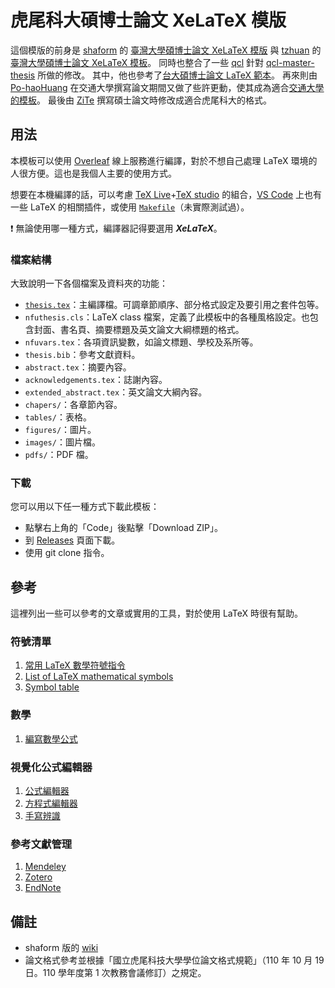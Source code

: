 # 虎尾科大碩博士論文 XeLaTeX 模版

這個模版的前身是 [shaform](http://github.com/shaform) 的 [臺灣大學碩博士論文 XeLaTeX 模版](https://github.com/shaform/ntu-thesis) 與 [tzhuan](http://github.com/tzhuan) 的
[臺灣大學碩博士論文 XeLaTeX 模板](https://github.com/tzhuan/ntu-thesis)。
同時也整合了一些 [qcl](https://github.com/qcl) 針對
[qcl-master-thesis](https://github.com/qcl/qcl-master-thesis) 所做的修改。
其中，他也參考了[台大碩博士論文 LaTeX 範本](https://code.google.com/p/ntu-thesis-latex-template/)。
再來則由 [Po-haoHuang](https://github.com/Po-haoHuang) 在交通大學撰寫論文期間又做了些許更動，使其成為適合[交通大學的模板](https://github.com/Po-haoHuang/nctu-thesis)。
最後由 [ZiTe](https://github.com/ziteh) 撰寫碩士論文時修改成適合虎尾科大的格式。

## 用法

本模板可以使用 [Overleaf](https://www.overleaf.com) 線上服務進行編譯，對於不想自己處理 LaTeX 環境的人很方便。這也是我個人主要的使用方式。

想要在本機編譯的話，可以考慮 [TeX Live](https://www.tug.org/texlive/)+[TeX studio](https://www.texstudio.org/) 的組合，[VS Code](https://code.visualstudio.com/) 上也有一些 LaTeX 的相關插件，或使用 [`Makefile`](./Makefile)（未實際測試過）。

:heavy_exclamation_mark: 無論使用哪一種方式，編譯器記得要選用 ***XeLaTeX***。

### 檔案結構

大致說明一下各個檔案及資料夾的功能：

- [`thesis.tex`](./thesis.tex)：主編譯檔。可調章節順序、部分格式設定及要引用之套件包等。
- `nfuthesis.cls`：LaTeX class 檔案，定義了此模板中的各種風格設定。也包含封面、書名頁、摘要標題及英文論文大綱標題的格式。
- `nfuvars.tex`：各項資訊變數，如論文標題、學校及系所等。
- `thesis.bib`：參考文獻資料。
- `abstract.tex`：摘要內容。
- `acknowledgements.tex`：誌謝內容。
- `extended_abstract.tex`：英文論文大綱內容。
- `chapers/`：各章節內容。
- `tables/`：表格。
- `figures/`：圖片。
- `images/`：圖片檔。
- `pdfs/`：PDF 檔。

### 下載

您可以用以下任一種方式下載此模板：
- 點擊右上角的「Code」後點擊「Download ZIP」。
- 到 [Releases](https://github.com/ziteh/nfu-thesis/releases) 頁面下載。
- 使用 git clone 指令。

## 參考

這裡列出一些可以參考的文章或實用的工具，對於使用 LaTeX 時很有幫助。

### 符號清單
1. [常用 LaTeX 數學符號指令](https://hackmd.io/@CynthiaChuang/Basic-LaTeX-Commands)
1. [List of LaTeX mathematical symbols](https://oeis.org/wiki/List_of_LaTeX_mathematical_symbols)
1. [Symbol table](https://www.overleaf.com/latex/templates/symbol-table/fhqmttqvrnhk)

### 數學
1. [編寫數學公式](https://en.wikibooks.org/wiki/LaTeX/Mathematics)

### 視覺化公式編輯器
1. [公式編輯器](https://www.latexlive.com/##)
1. [方程式編輯器](https://editor.codecogs.com/)
1. [手寫辨識](https://webdemo.myscript.com/views/math/index.html)

### 參考文獻管理
1. [Mendeley](https://www.mendeley.com/search/)
1. [Zotero](https://www.zotero.org/)
1. [EndNote](https://endnote.com/)

## 備註

- shaform 版的 [wiki](https://github.com/shaform/ntu-thesis/wiki)
- 論文格式參考並根據「國立虎尾科技大學學位論文格式規範」（110 年 10 月 19 日。110 學年度第 1 次教務會議修訂）之規定。

